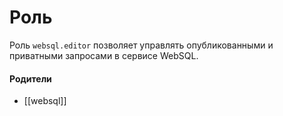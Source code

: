 # Роль

Роль `websql.editor` позволяет управлять опубликованными и приватными запросами в сервисе WebSQL.


#### Родители

- [[websql]]
